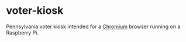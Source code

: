 # voter-kiosk
Pennsylvania voter kiosk intended for a [Chromium](https://www.chromium.org/Home) browser running on a Raspberry Pi.
